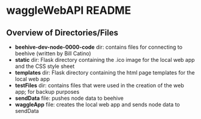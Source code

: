 # waggleWebAPI README

## Overview of Directories/Files

* **beehive-dev-node-0000-code** dir: contains files for connecting to beehive (written by Bill Catino)
* **static** dir: Flask directory containing the .ico image for the local web app and the CSS style sheet
* **templates** dir: Flask directory containing the html page templates for the local web app
* **testFiles** dir: contains files that were used in the creation of the web app; for backup purposes
* **sendData** file: pushes node data to beehive
* **waggleApp** file: creates the local web app and sends node data to sendData
